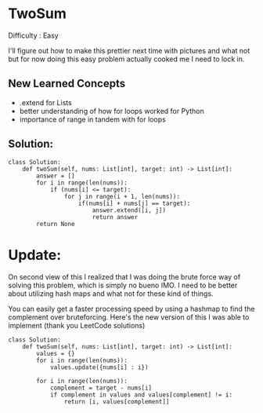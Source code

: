# TwoSum

Difficulty : Easy

I'll figure out how to make this prettier next time with pictures and what not but for now doing this easy problem actually cooked me I need to lock in.

## New Learned Concepts
- .extend for Lists
- better understanding of how for loops worked for Python
- importance of range in tandem with for loops

## Solution:
```
class Solution:
    def twoSum(self, nums: List[int], target: int) -> List[int]:
        answer = []
        for i in range(len(nums)):
            if (nums[i] <= target):
                for j in range(i + 1, len(nums)): 
                    if(nums[i] + nums[j] == target):
                        answer.extend([i, j])
                        return answer
        return None
```
# Update:
On second view of this I realized that I was doing the brute force way of solving this problem, which is
simply no bueno IMO. I need to be better about utilizing hash maps and what not for these kind of things.

You can easily get a faster processing speed by using a hashmap to find the complement over bruteforcing.
Here's the new version of this I was able to implement (thank you LeetCode solutions)

```
class Solution:
    def twoSum(self, nums: List[int], target: int) -> List[int]:
        values = {}
        for i in range(len(nums)):
            values.update({nums[i] : i})

        for i in range(len(nums)):
            complement = target - nums[i]
            if complement in values and values[complement] != i:
                return [i, values[complement]]
```
